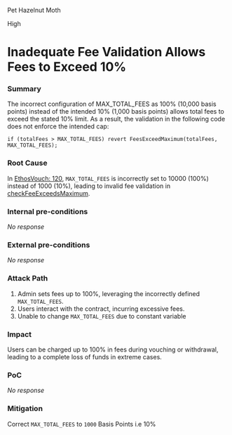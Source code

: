 Pet Hazelnut Moth

High

# Inadequate Fee Validation Allows Fees to Exceed 10%

### Summary

The incorrect configuration of MAX_TOTAL_FEES as 100% (10,000 basis points) instead of the intended 10% (1,000 basis points) allows total fees to exceed the stated 10% limit. As a result, the validation in the following code does not enforce the intended cap:

```solidity
if (totalFees > MAX_TOTAL_FEES) revert FeesExceedMaximum(totalFees, MAX_TOTAL_FEES);
```

### Root Cause

In [EthosVouch: 120](https://github.com/sherlock-audit/2024-11-ethos-network-ii/blob/57c02df7c56f0b18c681a89ebccc28c86c72d8d8/ethos/packages/contracts/contracts/EthosVouch.sol#L120), `MAX_TOTAL_FEES` is incorrectly set to 10000 (100%) instead of 1000 (10%), leading to invalid fee validation in [checkFeeExceedsMaximum](https://github.com/sherlock-audit/2024-11-ethos-network-ii/blob/57c02df7c56f0b18c681a89ebccc28c86c72d8d8/ethos/packages/contracts/contracts/EthosVouch.sol#L1003).

### Internal pre-conditions

_No response_

### External pre-conditions

_No response_

### Attack Path

1. Admin sets fees up to 100%, leveraging the incorrectly defined `MAX_TOTAL_FEES`.
2. Users interact with the contract, incurring excessive fees.
3. Unable to change `MAX_TOTAL_FEES` due to constant variable

### Impact

Users can be charged up to 100% in fees during vouching or withdrawal, leading to a complete loss of funds in extreme cases.

### PoC

_No response_

### Mitigation

Correct `MAX_TOTAL_FEES` to `1000` Basis Points i.e 10%